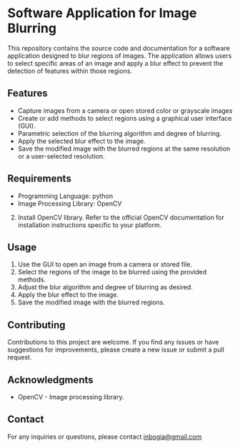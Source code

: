 # Software Application for Image Blurring

This repository contains the source code and documentation for a software application designed to blur regions of images. The application allows users to select specific areas of an image and apply a blur effect to prevent the detection of features within those regions.

## Features
- Capture images from a camera or open stored color or grayscale images
- Create or add methods to select regions using a graphical user interface (GUI).
- Parametric selection of the blurring algorithm and degree of blurring.
- Apply the selected blur effect to the image.
- Save the modified image with the blurred regions at the same resolution or a user-selected resolution.

## Requirements
- Programming Language: python
- Image Processing Library: OpenCV

 2. Install OpenCV library. Refer to the official OpenCV documentation for installation instructions specific to your platform.

## Usage

1. Use the GUI to open an image from a camera or stored file.
2. Select the regions of the image to be blurred using the provided methods.
3. Adjust the blur algorithm and degree of blurring as desired.
4. Apply the blur effect to the image.
5. Save the modified image with the blurred regions.

## Contributing
Contributions to this project are welcome. If you find any issues or have suggestions for improvements, please create a new issue or submit a pull request.


## Acknowledgments
- OpenCV - Image processing library.


## Contact
For any inquiries or questions, please contact inbogia@gmail.com
